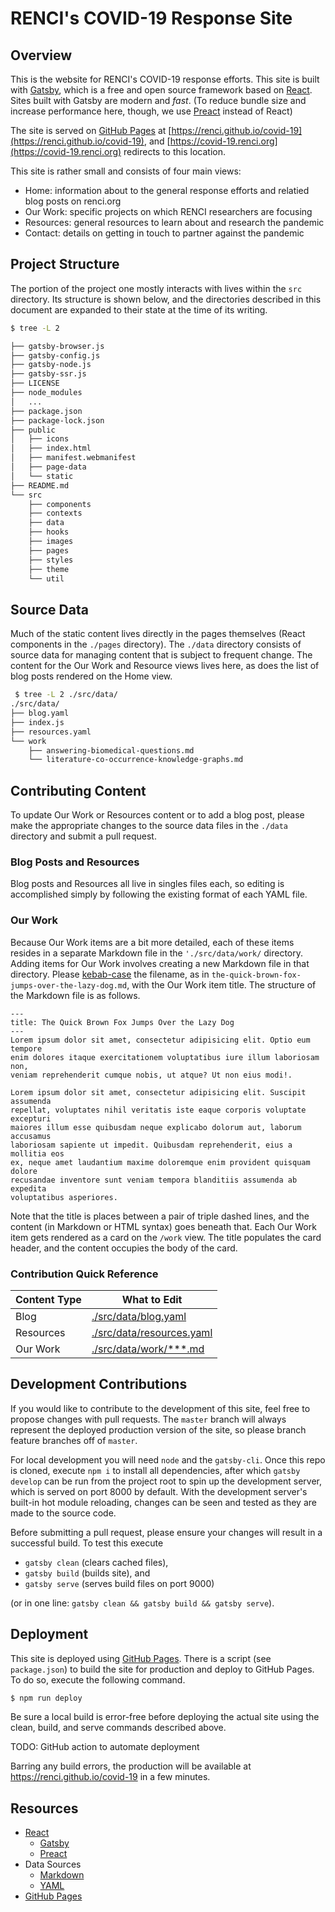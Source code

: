# RENCI's COVID-19 Response Site

## Overview

This is the website for RENCI's COVID-19 response efforts. This site is built with [Gatsby](https://www.gatsbyjs.org), which is a free and open source framework based on [React](https://reactjs.org). Sites built with Gatsby are modern and _fast_. (To reduce bundle size and increase performance here, though, we use [Preact](https://preactjs.com/) instead of React)

The site is served on [GitHub Pages](https://pages.github.com/) at [https://renci.github.io/covid-19](https://renci.github.io/covid-19), and [https://covid-19.renci.org](https://covid-19.renci.org) redirects to this location.

This site is rather small and consists of four main views: 
- Home: information about to the general response efforts and relatied blog posts on renci.org
- Our Work: specific projects on which RENCI researchers are focusing
- Resources: general resources to learn about and research the pandemic
- Contact: details on getting in touch to partner against the pandemic

## Project Structure

The portion of the project one mostly interacts with lives within the `src` directory. Its structure is shown below, and the directories described in this document are expanded to their state at the time of its writing.

```bash
$ tree -L 2

├── gatsby-browser.js
├── gatsby-config.js
├── gatsby-node.js
├── gatsby-ssr.js
├── LICENSE
├── node_modules
│   ...
├── package.json
├── package-lock.json
├── public
│   ├── icons
│   ├── index.html
│   ├── manifest.webmanifest
│   ├── page-data
│   └── static
├── README.md
└── src
    ├── components
    ├── contexts
    ├── data
    ├── hooks
    ├── images
    ├── pages
    ├── styles
    ├── theme
    └── util
```

## Source Data

Much of the static content lives directly in the pages themselves (React components in the `./pages` directory). The `./data` directory consists of source data for managing content that is subject to frequent change. The content for the Our Work and Resource views lives here, as does the list of blog posts rendered on the Home view.

```bash
 $ tree -L 2 ./src/data/
./src/data/
├── blog.yaml
├── index.js
├── resources.yaml
└── work
    ├── answering-biomedical-questions.md
    └── literature-co-occurrence-knowledge-graphs.md

```

## Contributing Content

To update Our Work or Resources content or to add a blog post, please make the appropriate changes to the source data files in the `./data` directory and submit a pull request.

### Blog Posts and Resources

Blog posts and Resources all live in singles files each, so editing is accomplished simply by following the existing format of each YAML file. 

### Our Work

Because Our Work items are a bit more detailed, each of these items resides in a separate Markdown file in the `'./src/data/work/` directory. Adding items for Our Work involves creating a new Markdown file in that directory. Please [kebab-case](https://en.wikipedia.org/wiki/Letter_case#Special_case_styles) the filename, as in `the-quick-brown-fox-jumps-over-the-lazy-dog.md`, with the Our Work item title. The structure of the Markdown file is as follows.

```
---
title: The Quick Brown Fox Jumps Over the Lazy Dog
---
Lorem ipsum dolor sit amet, consectetur adipisicing elit. Optio eum tempore
enim dolores itaque exercitationem voluptatibus iure illum laboriosam non,
veniam reprehenderit cumque nobis, ut atque? Ut non eius modi!.

Lorem ipsum dolor sit amet, consectetur adipisicing elit. Suscipit assumenda
repellat, voluptates nihil veritatis iste eaque corporis voluptate excepturi
maiores illum esse quibusdam neque explicabo dolorum aut, laborum accusamus
laboriosam sapiente ut impedit. Quibusdam reprehenderit, eius a mollitia eos
ex, neque amet laudantium maxime doloremque enim provident quisquam dolore
recusandae inventore sunt veniam tempora blanditiis assumenda ab expedita
voluptatibus asperiores.
```

Note that the title is places between a pair of triple dashed lines, and the content (in Markdown or HTML syntax) goes beneath that. Each Our Work item gets rendered as a card on the `/work` view. The title populates the card header, and the content occupies the body of the card.

### Contribution Quick Reference

| Content Type  | What to Edit  |
| ------------- | ------------- |
| Blog          | [./src/data/blog.yaml](https://github.com/RENCI/covid-19/blob/master/src/data/blog.yaml) |
| Resources     | [./src/data/resources.yaml](https://github.com/RENCI/covid-19/blob/master/src/data/resources.yaml) |
| Our Work      | [./src/data/work/\*\*\*.md](https://github.com/RENCI/covid-19/tree/master/src/data/work) |


## Development Contributions

If you would like to contribute to the development of this site, feel free to propose changes with pull requests. The `master` branch will always represent the deployed production version of the site, so please branch feature branches off of `master`.

For local development you will need `node` and the `gatsby-cli`. Once this repo is cloned, execute `npm i` to install all dependencies, after which `gatsby develop` can be run from the project root to spin up the development server, which is served on port 8000 by default. With the development server's built-in hot module reloading, changes can be seen and tested as they are made to the source code.

Before submitting a pull request, please ensure your changes will result in a successful build. To test this execute

- `gatsby clean` (clears cached files),
- `gatsby build` (builds site), and
- `gatsby serve` (serves build files on port 9000)

(or in one line: `gatsby clean && gatsby build && gatsby serve`).

## Deployment

This site is deployed using [GitHub Pages](https://pages.github.com/). There is a script (see `package.json`) to build the site for production and deploy to GitHub Pages. To do so, execute the following command.

```bash
$ npm run deploy
```

Be sure a local build is error-free before deploying the actual site using the clean, build, and serve commands described above.

TODO: GitHub action to automate deployment

Barring any build errors, the production will be available at https://renci.github.io/covid-19 in a few minutes.

## Resources

- [React](https://reactjs.org/)
    + [Gatsby](https://www.gatsbyjs.org/)
    + [Preact](https://preactjs.com/)
- Data Sources
    + [Markdown](https://www.markdownguide.org/basic-syntax/)
    + [YAML](https://en.wikipedia.org/wiki/YAML)
- [GitHub Pages](https://pages.github.com/)
